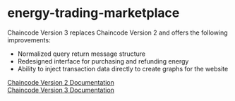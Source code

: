 # energy-trading-marketplace  

Chaincode Version 3 replaces Chaincode Version 2 and offers the following improvements:  
- Normalized query return message structure  
- Redesigned interface for purchasing and refunding energy  
- Ability to inject transaction data directly to create graphs for the website

[Chaincode Version 2 Documentation](chaincodev2/README.md)  
[Chaincode Version 3 Documentation](chaincodev3/README.md)
